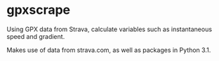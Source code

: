 # gpxscrape
Using GPX data from Strava, calculate variables such as instantaneous speed and gradient.

Makes use of data from strava.com, as well as packages in Python 3.1.
